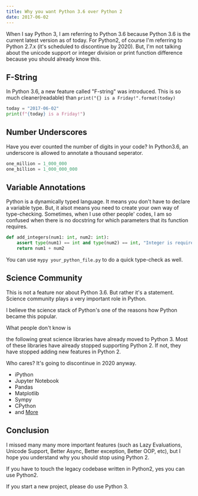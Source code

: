 ```yaml
---
title: Why you want Python 3.6 over Python 2
date: 2017-06-02
---
```


When I say Python 3, I am referring to Python 3.6 because Python 3.6 is the current latest version as of today. For Python2, of course I'm referring to Python 2.7.x (it's scheduled to discontinue by 2020). But, I'm not talking about the unicode support or integer division or print function difference because you should already know this.


## F-String

In Python 3.6, a new feature called "F-string" was introduced.
This is so much cleaner(readable) than `print("{} is a Friday!".format(today)`

```python
today = "2017-06-02"
print(f"{today} is a Friday!")
```


## Number Underscores

Have you ever counted the number of digits in your code?
In Python3.6, an underscore is allowed to annotate a thousand seperator.

```python
one_million = 1_000_000
one_billion = 1_000_000_000
```


## Variable Annotations

Python is a dynamically typed language. It means you don't have to declare a variable type. But, it alsot means you need to create your own way of type-checking. Sometimes, when I use other people' codes, I am so confused when there is no docstring for which parameters that its function requires.

```python
def add_integers(num1: int, num2: int):
    assert type(num1) == int and type(num2) == int, "Integer is required"
    return num1 + num2
```

You can use `mypy your_python_file.py` to do a quick type-check as well.


## Science Community

This is not a feature nor about Python 3.6. But rather it's a statement.
Science community plays a very important role in Python.

I believe the science stack of Python's one of the reasons how Python became this popular.

What people don't know is

the following great science libraries have already moved to Python 3.
Most of these libraries have already stopped supporting Python 2.
If not, they have stopped adding new features in Python 2.

Who cares? It's going to discontinue in 2020 anyway.

* iPython
* Jupyter Notebook
* Pandas
* Matplotlib
* Sympy
* CPython
* and [More](http://www.python3statement.org/)


## Conclusion

I missed many many more important features (such as Lazy Evaluations, Unicode Support, Better Async, Better exception, Better OOP, etc), but I hope you understand why you should stop using Python 2.

If you have to touch the legacy codebase written in Python2, yes you can use Python2.

If you start a new project, please do use Python 3.
